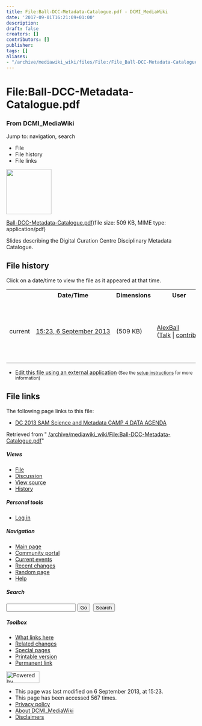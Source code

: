 ```yaml
---
title: File:Ball-DCC-Metadata-Catalogue.pdf - DCMI_MediaWiki
date: '2017-09-01T16:21:09+01:00'
description: 
draft: false
creators: []
contributors: []
publisher: 
tags: []
aliases:
- "/archive/mediawiki_wiki/files/File:/File_Ball-DCC-Metadata-Catalogue.pdf.html"
---
```


<a id="top"></a>
# File:Ball-DCC-Metadata-Catalogue.pdf

### From DCMI\_MediaWiki

Jump to: navigation, search
<!-- start content -->
- File
- File history
- File links

 [<img alt="" src="/skins/common/images/icons/fileicon-pdf.png" width="120" height="120">](/archive/mediawiki_wiki/files/Ball-DCC-Metadata-Catalogue.pdf)

[Ball-DCC-Metadata-Catalogue.pdf](/archive/mediawiki_wiki/files/Ball-DCC-Metadata-Catalogue.pdf "Ball-DCC-Metadata-Catalogue.pdf")‎(file size: 509 KB, MIME type: application/pdf)

Slides describing the Digital Curation Centre Disciplinary Metadata Catalogue.

<!-- 
NewPP limit report
Preprocessor node count: 1/1000000
Post-expand include size: 0/2097152 bytes
Template argument size: 0/2097152 bytes
Expensive parser function count: 0/100
-->
## File history

Click on a date/time to view the file as it appeared at that time.

<table class="wikitable filehistory">
  <tr>
    <td></td>
    <th>Date/Time</th>
    <th>Dimensions</th>
    <th>User</th>
    <th>Comment</th>
  </tr>
  <tr>
    <td>current</td>
    <td class="filehistory-selected" style="white-space: nowrap;"><a href="/archive/mediawiki_wiki/files/Ball-DCC-Metadata-Catalogue.pdf">15:23, 6 September 2013</a></td>
    <td> <span style="white-space: nowrap;">(509 KB)</span>
    </td>
    <td>
      <a href="/index.php?title=User:AlexBall&amp;action=edit&amp;redlink=1" class="new mw-userlink" title="User:AlexBall (page does not exist)">AlexBall</a> <span style="white-space: nowrap;"> <span class="mw-usertoollinks">(<a href="/index.php?title=User_talk:AlexBall&amp;action=edit&amp;redlink=1" class="new" title="User talk:AlexBall (page does not exist)">Talk</a> | <a href="/index.php/Special:Contributions/AlexBall" title="Special:Contributions/AlexBall">contribs</a>)</span></span>
    </td>
    <td> <span class="comment">(Slides describing the Digital Curation Centre Disciplinary Metadata Catalogue.)</span>
    </td>
  </tr>
</table>

  

- [Edit this file using an external application](/index.php?title=File:Ball-DCC-Metadata-Catalogue.pdf&action=edit&externaledit=true&mode=file "File:Ball-DCC-Metadata-Catalogue.pdf") <small>(See the <a href="http://www.mediawiki.org/wiki/Manual:External_editors" class="external text" rel="nofollow">setup instructions</a> for more information)</small>

## File links

The following page links to this file:

- [DC 2013 SAM Science and Metadata CAMP 4 DATA AGENDA](/index.php/DC_2013_SAM_Science_and_Metadata_CAMP_4_DATA_AGENDA "DC 2013 SAM Science and Metadata CAMP 4 DATA AGENDA")

Retrieved from " [/archive/mediawiki_wiki/File:Ball-DCC-Metadata-Catalogue.pdf](/archive/mediawiki_wiki/files/File:/File:Ball-DCC-Metadata-Catalogue.pdf.html)"

<!-- end content -->

##### Views

- [File](/archive/mediawiki_wiki/files/File:/File:Ball-DCC-Metadata-Catalogue.pdf.html "View the file page [c]")
- [Discussion](/index.php?title=File_talk:Ball-DCC-Metadata-Catalogue.pdf&action=edit&redlink=1 "Discussion about the content page [t]")
- [View source](/index.php?title=File:Ball-DCC-Metadata-Catalogue.pdf&action=edit "This page is protected.
You can view its source [e]")
- [History](/index.php?title=File:Ball-DCC-Metadata-Catalogue.pdf&action=history "Past revisions of this page [h]")

##### Personal tools

- [Log in](/index.php?title=Special:UserLogin&returnto=File:Ball-DCC-Metadata-Catalogue.pdf "You are encouraged to log in; however, it is not mandatory [o]")

<script type="text/javascript"> if (window.isMSIE55) fixalpha(); </script>

##### Navigation

- [Main page](/index.php/Main_Page "Visit the main page [z]")
- [Community portal](/index.php/DCMI_MediaWiki:Community_portal "About the project, what you can do, where to find things")
- [Current events](/index.php/DCMI_MediaWiki:Current_events "Find background information on current events")
- [Recent changes](/index.php/Special:RecentChanges "The list of recent changes in the wiki [r]")
- [Random page](/index.php/Special:Random "Load a random page [x]")
- [Help](/index.php/Help:Contents "The place to find out")

##### <label for="searchInput">Search</label>

<form action="/index.php" id="searchform">
				<input type="hidden" name="title" value="Special:Search">
				<input id="searchInput" title="Search DCMI_MediaWiki" accesskey="f" type="search" name="search">
				<input type="submit" name="go" class="searchButton" id="searchGoButton" value="Go" title="Go to a page with this exact name if exists"> 
				<input type="submit" name="fulltext" class="searchButton" id="mw-searchButton" value="Search" title="Search the pages for this text">
			</form>

##### Toolbox

- [What links here](/index.php/Special:WhatLinksHere/File:Ball-DCC-Metadata-Catalogue.pdf "List of all wiki pages that link here [j]")
- [Related changes](/index.php/Special:RecentChangesLinked/File:Ball-DCC-Metadata-Catalogue.pdf "Recent changes in pages linked from this page [k]")
- [Special pages](/index.php/Special:SpecialPages "List of all special pages [q]")
- [Printable version](/index.php?title=File:Ball-DCC-Metadata-Catalogue.pdf&printable=yes "Printable version of this page [p]")
- [Permanent link](/index.php?title=File:Ball-DCC-Metadata-Catalogue.pdf&oldid=5240 "Permanent link to this revision of the page")

<!-- end of the left (by default at least) column -->

 [<img src="/skins/common/images/poweredby_mediawiki_88x31.png" height="31" width="88" alt="Powered by MediaWiki">](http://www.mediawiki.org/)

- This page was last modified on 6 September 2013, at 15:23.
- This page has been accessed 567 times.
- [Privacy policy](/index.php/DCMI_MediaWiki:Privacy_policy "DCMI MediaWiki:Privacy policy")
- [About DCMI\_MediaWiki](/index.php/DCMI_MediaWiki:About "DCMI MediaWiki:About")
- [Disclaimers](/index.php/DCMI_MediaWiki:General_disclaimer "DCMI MediaWiki:General disclaimer")

<script>if (window.runOnloadHook) runOnloadHook();</script><!-- Served in 0.446 secs. -->
